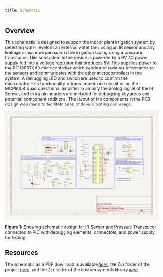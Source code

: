 ```yaml
---
title: Schematic
---
```


## Overview

This schematic is designed to support the indoor plant irrigation system by detecting water levels in an external water tank using an IR sensor and any leakage or extreme pressure in the irrigation tubing using a pressure transducer. This subsystem in the device is powered by a 9V AC power supply fed into a voltage regulator that produces 5V. This supplies power to the PIC18F57Q43 microcontroller which sends and recieves information to the sensors and communcates with the other microcontrollers in the system. A debugging LED and switch are used to confirm the microcontroller's functionality, a trans-impedance circuit using the MCP6004 quad operational amplifier to amplify the analog signal of the IR Sensor, and extra pin headers are included for debugging key areas and potential component additions. The layout of the components in the PCB design was made to facilitate ease of device testing and usage.


![schematic](SubsystemSchematic.png)

**Figure 1:** Showing schematic design for IR Sensor and Pressure Transducer connected to PIC with debugging elements, connectors, and power supply for testing.


## Resources

The schematic as a PDF download is available [*here*](EGR304_IndividualSubsystem.pdf), the Zip folder of the project [*here*](EGR304_IndividualSubsystem.zip), and the Zip folder of the custom symbols library [*here*](HK_Symbols_Library.zip).
